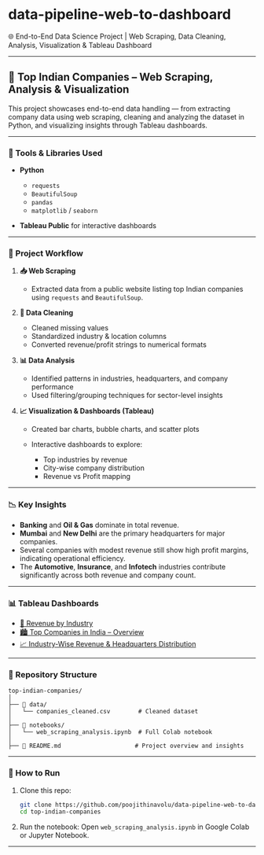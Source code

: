 # data-pipeline-web-to-dashboard
🌐 End-to-End Data Science Project | Web Scraping, Data Cleaning, Analysis, Visualization &amp; Tableau Dashboard

---

## 🏢 Top Indian Companies – Web Scraping, Analysis & Visualization

This project showcases end-to-end data handling — from extracting company data using web scraping, cleaning and analyzing the dataset in Python, and visualizing insights through Tableau dashboards.

---

### 🔧 Tools & Libraries Used

* **Python**

  * `requests`
  * `BeautifulSoup`
  * `pandas`
  * `matplotlib` / `seaborn`
* **Tableau Public** for interactive dashboards

---

### 📌 Project Workflow

1. **📥 Web Scraping**

   * Extracted data from a public website listing top Indian companies using `requests` and `BeautifulSoup`.

2. **🧹 Data Cleaning**

   * Cleaned missing values
   * Standardized industry & location columns
   * Converted revenue/profit strings to numerical formats

3. **📊 Data Analysis**

   * Identified patterns in industries, headquarters, and company performance
   * Used filtering/grouping techniques for sector-level insights

4. **📈 Visualization & Dashboards (Tableau)**

   * Created bar charts, bubble charts, and scatter plots
   * Interactive dashboards to explore:

     * Top industries by revenue
     * City-wise company distribution
     * Revenue vs Profit mapping

---

### 📉 Key Insights

* **Banking** and **Oil & Gas** dominate in total revenue.
* **Mumbai** and **New Delhi** are the primary headquarters for major companies.
* Several companies with modest revenue still show high profit margins, indicating operational efficiency.
* The **Automotive**, **Insurance**, and **Infotech** industries contribute significantly across both revenue and company count.

---

### 📊 Tableau Dashboards

* [📍 Revenue by Industry](https://public.tableau.com/app/profile/poojith.inavolu/viz/revenuebyindustry/Sheet4)
* [🏙️ Top Companies in India – Overview](https://public.tableau.com/app/profile/poojith.inavolu/viz/topcompaniesinindia2/Dashboard1)
* [📈 Industry-Wise Revenue & Headquarters Distribution](https://public.tableau.com/app/profile/poojith.inavolu/viz/topcompaniesinindia/Dashboard2)

---

### 📁 Repository Structure

```
top-indian-companies/
│
├── 📂 data/
│   └── companies_cleaned.csv        # Cleaned dataset
│
├── 📂 notebooks/
│   └── web_scraping_analysis.ipynb  # Full Colab notebook
│
├── 📄 README.md                     # Project overview and insights
```

---

### 🚀 How to Run

1. Clone this repo:

   ```bash
   git clone https://github.com/poojithinavolu/data-pipeline-web-to-dashboard.git
   cd top-indian-companies
   ```

2. Run the notebook:
   Open `web_scraping_analysis.ipynb` in Google Colab or Jupyter Notebook.

---
